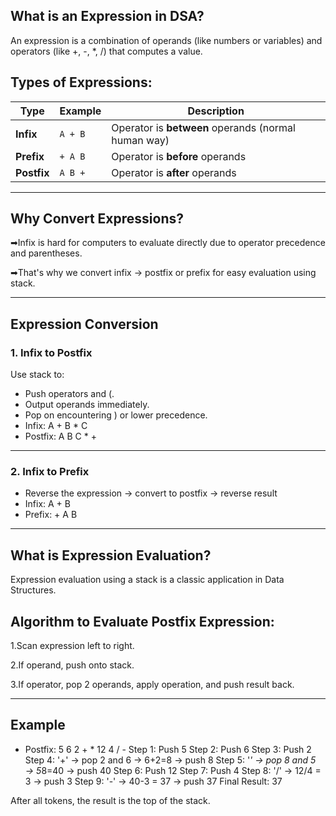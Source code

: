 ## What is an Expression in DSA?
An expression is a combination of operands (like numbers or variables) and operators (like +, -, *, /) that computes a value.
## Types of Expressions:
| Type        | Example | Description                                         |
| ----------- | ------- | --------------------------------------------------- |
| **Infix**   | `A + B` | Operator is **between** operands (normal human way) |
| **Prefix**  | `+ A B` | Operator is **before** operands                     |
| **Postfix** | `A B +` | Operator is **after** operands                      |

---
## Why Convert Expressions?
➡Infix is hard for computers to evaluate directly due to operator precedence and parentheses.

➡That's why we convert infix → postfix or prefix for easy evaluation using stack.

---
## Expression Conversion
### 1. Infix to Postfix
Use stack to:

- Push operators and (.
- Output operands immediately.
- Pop on encountering ) or lower precedence.
- Infix:    A + B * C
- Postfix:  A B C * +


---
### 2. Infix to Prefix
- Reverse the expression → convert to postfix → reverse result
- Infix:    A + B
- Prefix:   + A B

---
## What is Expression Evaluation?
Expression evaluation using a stack is a classic application in Data Structures. 

## **Algorithm to Evaluate Postfix Expression:**
1.Scan expression left to right.

2.If operand, push onto stack.

3.If operator, pop 2 operands, apply operation, and push result back.

---

## Example
- Postfix: 5 6 2 + * 12 4 / -
Step 1: Push 5
Step 2: Push 6
Step 3: Push 2
Step 4: '+' → pop 2 and 6 → 6+2=8 → push 8
Step 5: '*' → pop 8 and 5 → 5*8=40 → push 40
Step 6: Push 12
Step 7: Push 4
Step 8: '/' → 12/4 = 3 → push 3
Step 9: '-' → 40-3 = 37 → push 37
Final Result: 37


After all tokens, the result is the top of the stack.

